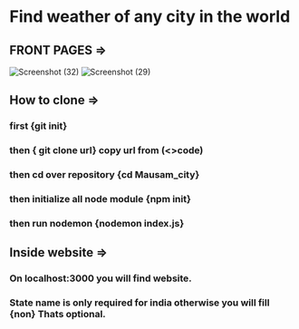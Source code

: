 # Find weather of any city in the world 
## FRONT PAGES =>
![Screenshot (32)](https://github.com/rishu0511/Mausam_city/assets/154498380/9c707ccb-fe7f-4e95-9ead-802aae1f6b5e)
![Screenshot (29)](https://github.com/rishu0511/Mausam_city/assets/154498380/66344d44-5753-4430-9ee6-a179aa3030f8)
## How to clone =>
  ### first {git init}
  ### then { git clone url} copy url from (<>code)
  ### then cd over repository {cd Mausam_city}
  ### then initialize all node module {npm init}
  ### then run nodemon {nodemon index.js}
## Inside website =>
  ### On localhost:3000 you will find website.
  ### State name is only required for india otherwise you will fill {non} Thats optional.
